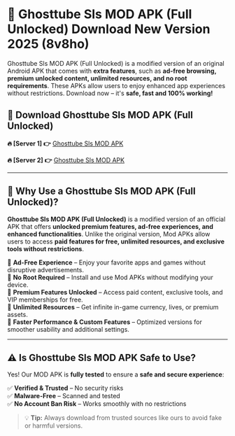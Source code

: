 # 📲 Ghosttube Sls MOD APK (Full Unlocked) Download New Version 2025 (8v8ho)

Ghosttube Sls MOD APK (Full Unlocked) is a modified version of an original Android APK that comes with **extra features**, such as **ad-free browsing, premium unlocked content, unlimited resources, and no root requirements**. These APKs allow users to enjoy enhanced app experiences without restrictions. Download now – it's **safe, fast and 100% working!**

## **📲 Download Ghosttube Sls MOD APK (Full Unlocked)**

 **🔥 [Server 1] 👉** [Ghosttube Sls MOD APK](https://hapymods.com?title=Ghosttube+Sls+MOD+APK&ref=Ax1)

 **🔥 [Server 2] 👉** [Ghosttube Sls MOD APK](https://hapymods.com?title=Ghosttube+Sls+MOD+APK&ref=Ax1)

---

## **📌 Why Use a Ghosttube Sls MOD APK (Full Unlocked)?**

**Ghosttube Sls MOD APK (Full Unlocked)** is a modified version of an official APK that offers **unlocked premium features, ad-free experiences, and enhanced functionalities**. Unlike the original version, Mod APKs allow users to access **paid features for free, unlimited resources, and exclusive tools without restrictions**.

🔹 **Ad-Free Experience** – Enjoy your favorite apps and games without disruptive advertisements.  
🔹 **No Root Required** – Install and use Mod APKs without modifying your device.  
🔹 **Premium Features Unlocked** – Access paid content, exclusive tools, and VIP memberships for free.  
🔹 **Unlimited Resources** – Get infinite in-game currency, lives, or premium assets.  
🔹 **Faster Performance & Custom Features** – Optimized versions for smoother usability and additional settings.  

---

## **⚠️ Is Ghosttube Sls MOD APK Safe to Use?**

Yes! Our MOD APK is **fully tested** to ensure a **safe and secure experience**:

✅ **Verified & Trusted** – No security risks  
✅ **Malware-Free** – Scanned and tested  
✅ **No Account Ban Risk** – Works smoothly with no restrictions  

> 💡 **Tip:** Always download from trusted sources like ours to avoid fake or harmful versions.